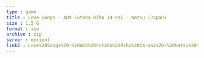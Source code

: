 ```yaml
---
type : game
title : Love Songs - ADV Futaba Riho 14-sai - Natsu (Japan)
size : 1.5 G
format : iso
archive : zip
server : myrient
link2 : Love%20Songs%20-%20ADV%20Futaba%20Riho%2014-sai%20-%20Natsu%20%28Japan%29
---
```

